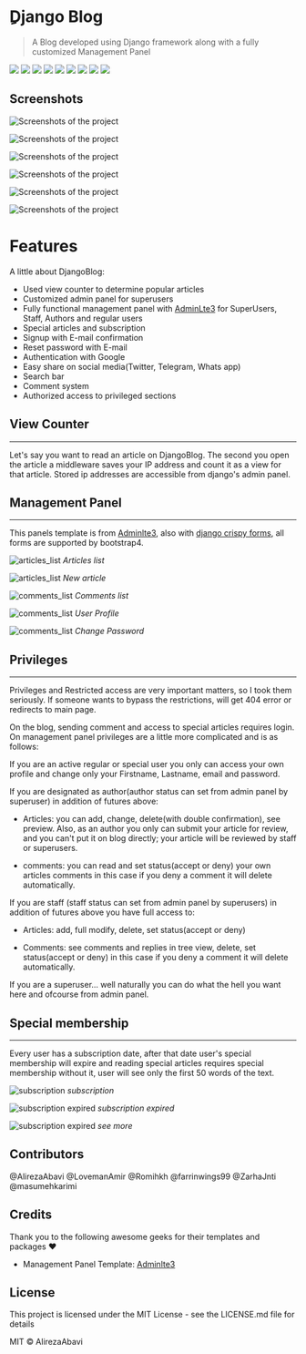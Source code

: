 # ِDjango Blog

> A Blog developed using Django framework along with a fully customized Management Panel

![](https://img.shields.io/badge/Python-3776AB?style=for-the-badge&logo=python&logoColor=white)
![](https://img.shields.io/badge/Django-092E20?style=for-the-badge&logo=django&logoColor=white)
![](https://img.shields.io/badge/HTML5-E34F26?style=for-the-badge&logo=html5&logoColor=white)
![](https://img.shields.io/badge/CSS3-1572B6?style=for-the-badge&logo=css3&logoColor=white)
![](https://img.shields.io/badge/JavaScript-F7DF1E?style=for-the-badge&logo=javascript&logoColor=black)
![](https://img.shields.io/badge/Bootstrap-563D7C?style=for-the-badge&logo=bootstrap&logoColor=white)
![](https://img.shields.io/badge/SQLite-07405E?style=for-the-badge&logo=sqlite&logoColor=white)
![](https://img.shields.io/badge/PyCharm-000000.svg?&style=for-the-badge&logo=PyCharm&logoColor=white)
![](https://img.shields.io/badge/Windows-0078D6?style=for-the-badge&logo=windows&logoColor=white)

## Screenshots

![Screenshots of the project](screenshots/index.png)

![Screenshots of the project](screenshots/recent_articles.png)

![Screenshots of the project](screenshots/article_comments.png)

![Screenshots of the project](screenshots/articles.png)

![Screenshots of the project](screenshots/login.png)

![Screenshots of the project](screenshots/admin_panel.png)

# Features

A little about DjangoBlog:

* Used view counter to determine popular articles
* Customized admin panel for superusers
* Fully functional management panel with [AdminLte3](https://adminlte.io/) for SuperUsers, Staff, Authors and regular
  users
* Special articles and subscription
* Signup with E-mail confirmation
* Reset password with E-mail
* Authentication with Google
* Easy share on social media(Twitter, Telegram, Whats app)
* Search bar
* Comment system
* Authorized access to privileged sections

## View Counter

---
Let's say you want to read an article on DjangoBlog. The second you open the article a middleware saves your IP address
and count it as a view for that article. Stored ip addresses are accessible from django's admin panel.

## Management Panel

---
This panels template is from [Adminlte3](https://adminlte.io/), also
with [django crispy forms](https://django-crispy-forms.readthedocs.io/en/latest/#), all forms are supported by
bootstrap4.

![articles_list](screenshots/articles.png)
*Articles list*

![articles_list](screenshots/new_article.png)
*New article*

![comments_list](screenshots/comments.png)
*Comments list*

![comments_list](screenshots/profile.png)
*User Profile*

![comments_list](screenshots/change-password.png)
*Change Password*

## Privileges

---

Privileges and Restricted access are very important matters, so I took them seriously. If someone wants to bypass the
restrictions, will get 404 error or redirects to main page.

On the blog, sending comment and access to special articles requires login. On management panel privileges are a little
more complicated and is as follows:

If you are an active regular or special user you only can access your own profile and change only your Firstname,
Lastname, email and password.

If you are designated as author(author status can set from admin panel by superuser) in addition of futures above:

- Articles: you can add, change, delete(with double confirmation), see preview. Also, as an author you only can submit
  your article for review, and you can't put it on blog directly; your article will be reviewed by staff or superusers.


- comments: you can read and set status(accept or deny) your own articles comments in this case if you deny a comment it
  will delete automatically.

If you are staff (staff status can set from admin panel by superusers) in addition of futures above you have full access
to:

- Articles: add, full modify, delete, set status(accept or deny)


- Comments: see comments and replies in tree view, delete, set status(accept or deny)
  in this case if you deny a comment it will delete automatically.

If you are a superuser... well naturally you can do what the hell you want here and ofcourse from admin panel.

## Special membership

---

Every user has a subscription date, after that date user's special membership will expire and reading special articles
requires special membership without it, user will see only the first 50 words of the text.

![subscription](screenshots/subscription.png)
*subscription*

![subscription expired](screenshots/subscription(2).png)
*subscription expired*

![subscription expired](screenshots/subscription(3).png)
*see more*

## Contributors

@AlirezaAbavi @LovemanAmir @Romihkh @farrinwings99 @ZarhaJnti @masumehkarimi

## Credits

Thank you to the following awesome geeks for their templates and packages ❤️

* Management Panel Template: [Adminlte3](https://adminlte.io/)

## License

This project is licensed under the MIT License - see the LICENSE.md file for details

MIT © AlirezaAbavi